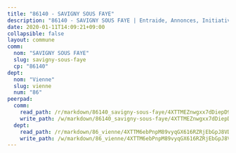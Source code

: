 ```yaml
---
title: "86140 - SAVIGNY SOUS FAYE"
description: "86140 - SAVIGNY SOUS FAYE | Entraide, Annonces, Initiatives"
date: 2020-01-11T14:09:21+09:00
collapsible: false
layout: commune
comm:
  nom: "SAVIGNY SOUS FAYE"
  slug: savigny-sous-faye
  cp: "86140"
dept:
  nom: "Vienne"
  slug: vienne
  num: "86"
peerpad:
  comm:
    read_path: /r/markdown/86140_savigny-sous-faye/4XTTMEZnwgxx7dDiepD9jzzs5CN8cfb4FLFYGSHBxF2atsopa
    write_path: /w/markdown/86140_savigny-sous-faye/4XTTMEZnwgxx7dDiepD9jzzs5CN8cfb4FLFYGSHBxF2atsopa-K3TgU2EyREdXapV1j2NZmV5roQE8Qh6DB3EQvMhRQhGhZBWB7X4x3pfffwzmg1eYqDc85uTuq5q4PM8di2AME6yTWDgKWvdBJLAxRrUD794EishwZoq6ys8RzstfgrWEXVqjpEFg
  dept:
    read_path: /r/markdown/86_vienne/4XTTM6ebPnpM89vyqGX616RZRjEbGpJ8VDNVdSCrMHCb86ALN
    write_path: /w/markdown/86_vienne/4XTTM6ebPnpM89vyqGX616RZRjEbGpJ8VDNVdSCrMHCb86ALN-K3TgUEmU2PzobkNvYrNtR4DXtgm1qYeknzdEZmszmUFpRSMDjV62q8xZv1nUQEJqGnnT9H399N9TnzZMyT3rgAM3pHPbqGxVD33vWNzCSkbf2kxHwBfenpixiJuwbWaCBERwmNeA
---
```


